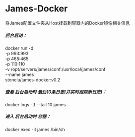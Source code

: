 James-Docker
=====
将James配置文件夹从Host挂载到容器内的Docker镜像相关信息


##### 后台启动：
docker run -d \
  -p 993:993 \
  -p 465:465 \
  -p 110:110 \
  -v /opt/servers/james/conf:/usr/local/james/conf \
  --name james \
  stonelu/james-docker:v0.2
  
##### 查看 后台启动时 最后10条日志(并实时跟踪新日志)：
docker logs -tf --tail 10 james

##### 进入 后台启动时 容器：
docker exec -it james /bin/sh
